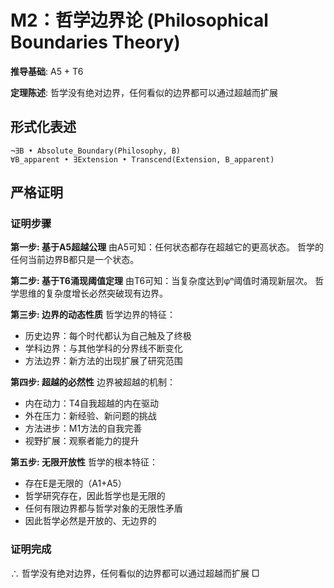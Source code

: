 # M2：哲学边界论 (Philosophical Boundaries Theory)

**推导基础**: A5 + T6

**定理陈述**: 哲学没有绝对边界，任何看似的边界都可以通过超越而扩展

## 形式化表述
```
¬∃B • Absolute_Boundary(Philosophy, B)
∀B_apparent • ∃Extension • Transcend(Extension, B_apparent)
```

## 严格证明

### 证明步骤

**第一步: 基于A5超越公理**
由A5可知：任何状态都存在超越它的更高状态。
哲学的任何当前边界B都只是一个状态。

**第二步: 基于T6涌现阈值定理**
由T6可知：当复杂度达到φⁿ阈值时涌现新层次。
哲学思维的复杂度增长必然突破现有边界。

**第三步: 边界的动态性质**
哲学边界的特征：
- 历史边界：每个时代都认为自己触及了终极
- 学科边界：与其他学科的分界线不断变化
- 方法边界：新方法的出现扩展了研究范围

**第四步: 超越的必然性**
边界被超越的机制：
- 内在动力：T4自我超越的内在驱动
- 外在压力：新经验、新问题的挑战
- 方法进步：M1方法的自我完善
- 视野扩展：观察者能力的提升

**第五步: 无限开放性**
哲学的根本特征：
- 存在E是无限的（A1+A5）
- 哲学研究存在，因此哲学也是无限的
- 任何有限边界都与哲学对象的无限性矛盾
- 因此哲学必然是开放的、无边界的

### 证明完成
∴ 哲学没有绝对边界，任何看似的边界都可以通过超越而扩展 □